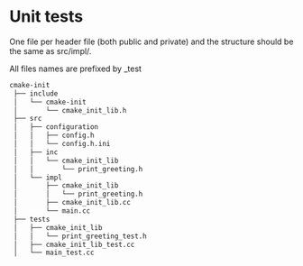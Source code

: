 # Unit tests

One file per header file (both public and private) and the structure should be the same as src/impl/.

All files names are prefixed by _test

```bash
cmake-init
 ├── include
 │   └── cmake-init
 │       └── cmake_init_lib.h
 ├── src
 │   ├── configuration
 │   │   ├── config.h
 │   │   └── config.h.ini
 │   ├── inc
 │   │   └── cmake_init_lib
 │   │       └── print_greeting.h
 │   └── impl
 │       ├── cmake_init_lib
 │       │   └── print_greeting.h
 │       ├── cmake_init_lib.cc
 │       └── main.cc
 ├── tests
 │   ├── cmake_init_lib
 │   │   └── print_greeting_test.h
 │   ├── cmake_init_lib_test.cc
 │   └── main_test.cc
```
